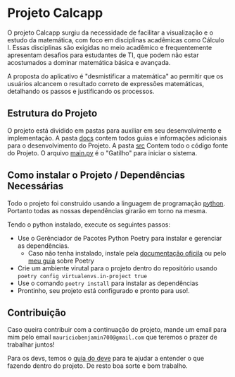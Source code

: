 # Projeto Calcapp

O projeto Calcapp surgiu da necessidade de facilitar a visualização e o estudo da matemática, com foco em disciplinas acadêmicas como Cálculo I. Essas disciplinas são exigidas no meio acadêmico e frequentemente apresentam desafios para estudantes de TI, que podem não estar acostumados a dominar matemática básica e avançada.

A proposta do aplicativo é "desmistificar a matemática" ao permitir que os usuários alcancem o resultado correto de expressões matemáticas, detalhando os passos e justificando os processos.

## Estrutura do Projeto

O projeto está dividido em pastas para auxiliar em seu desenvolvimento e implementação. A pasta [docs](docs/) contem todos guias e informações adicionais para o desenvolvimento do Projeto. A pasta [src](src) Contem todo o código fonte do Projeto. O arquivo [main.py](main.py) é o "Gatilho" para iniciar o sistema.

## Como instalar o Projeto / Dependências Necessárias

Todo o projeto foi construido usando a linguagem de programação [python](https://www.python.org/). Portanto todas as nossas dependências girarão em torno na mesma.

Tendo o python instalado, execute os seguintes passos:

- Use o Gerênciador de Pacotes Python Poetry para instalar e gerenciar as dependências.
  - Caso não tenha instalado, instale pela [documentação oficila](https://python-poetry.org/) ou pelo [meu guia](https://github.com/mauriciobenjamin700/Poetry-Learning) sobre Poetry
- Crie um ambiente virutal para o projeto dentro do repositório usando `poetry config virtualenvs.in-project true`
- Use o comando `poetry install` para instalar as dependências
- Prontinho, seu projeto está configurado e pronto para uso!.

## Contribuição

Caso queira contribuir com a continuação do projeto, mande um email para mim pelo email `mauriciobenjamin700@gmail.com` que teremos o prazer de trabalhar juntos!

Para os devs, temos o [guia do deve](docs/guide-dev.md) para te ajudar a entender o que fazendo dentro do projeto. De resto boa sorte e bom trabalho.
